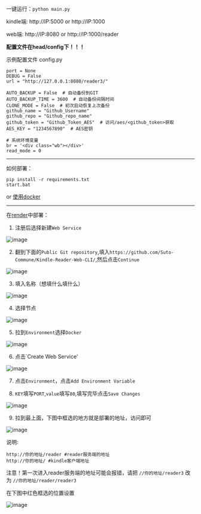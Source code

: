 一键运行：`python main.py`

kindle端: http://IP:5000 or http://IP:1000

web端: http://IP:8080 or http://IP:1000/reader

**配置文件在head/config下！！！**

示例配置文件 config.py
```
port = None
DEBUG = False
url = "http://127.0.0.1:8080/reader3/"

AUTO_BACKUP = False  # 自动备份到GIT
AUTO_BACKUP_TIME = 3600  # 自动备份间隔时间
CLONE_MODE = False  # 初次启动恢复上次备份
github_name = "Github_Username"
github_repo = "Github_repo_name"
github_token = "Github_Token_AES"  # 访问/aes/<github_token>获取
AES_KEY = "1234567890"  # AES密钥

# 系统环境变量
br = '<div class="wb"></div>'
read_mode = 0
```

---

如何部署：
```
pip install -r requirements.txt
start.bat

```

or [使用docker](https://hub.docker.com/repository/docker/lolingnatsumi/kindle-reader-web-cli/general)

---

在[render](https://dashboard.render.com/)中部署：

1. 注册后选择新建`Web Service`


![image](https://user-images.githubusercontent.com/63963655/213427406-1780a1c8-480a-43f4-822b-4c1379532ef8.png)

2. 翻到下面的`Public Git repository`,填入`https://github.com/Suto-Commune/Kindle-Reader-Web-CLI/`,然后点击`Continue`



![image](https://user-images.githubusercontent.com/63963655/213428040-af80a7b1-9d89-4ead-81a7-941ac846587d.png)

3. 填入名称（想填什么填什么）


![image](https://user-images.githubusercontent.com/63963655/213428416-c61f9ecd-415c-4643-bf95-eda10b1ec8bf.png)

4. 选择节点

![image](https://user-images.githubusercontent.com/63963655/213428503-bc47f6af-ed1a-4a07-a044-1826ab5e932a.png)

5. 拉到`Environment`选择`Docker`


![image](https://user-images.githubusercontent.com/63963655/213428709-b14667fb-cba1-47f6-aaef-2e702ba9fe14.png)

6.  点击`Create Web Service'


![image](https://user-images.githubusercontent.com/63963655/213428841-891c8802-9e92-42b1-b298-d65cc4f3ac6a.png)

7. 点击`Environment`，点击`Add Environment Variable`

8. `KEY`填写`PORT`,`value`填写`80`,填写完毕点击`Save Changes`


![image](https://user-images.githubusercontent.com/63963655/213429546-1fa1e2bc-ddb2-4a3a-956a-3bc98be75c0e.png)

9. 拉到最上面，下图中框选的地方就是部署的地址，访问即可


![image](https://user-images.githubusercontent.com/63963655/213429617-6fad7e1c-f3c1-4a66-9b3a-de9d5c4ed338.png)

说明:
```
http://你的地址/reader #reader服务端的地址
http://你的地址/ #kindle客户端地址
```

注意！第一次进入reader服务端的地址可能会报错，请把
`//你的地址/reader3`
改为
`//你的地址/reader/reader3`

在下图中红色框选的位置设置

![image](https://user-images.githubusercontent.com/63963655/213430327-00319e48-92d4-43bd-854b-d28329f86caa.png)
